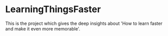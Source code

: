# LearningThingsFaster
This is the project which gives the deep insights about 'How to learn faster and make it even more memorable'.
